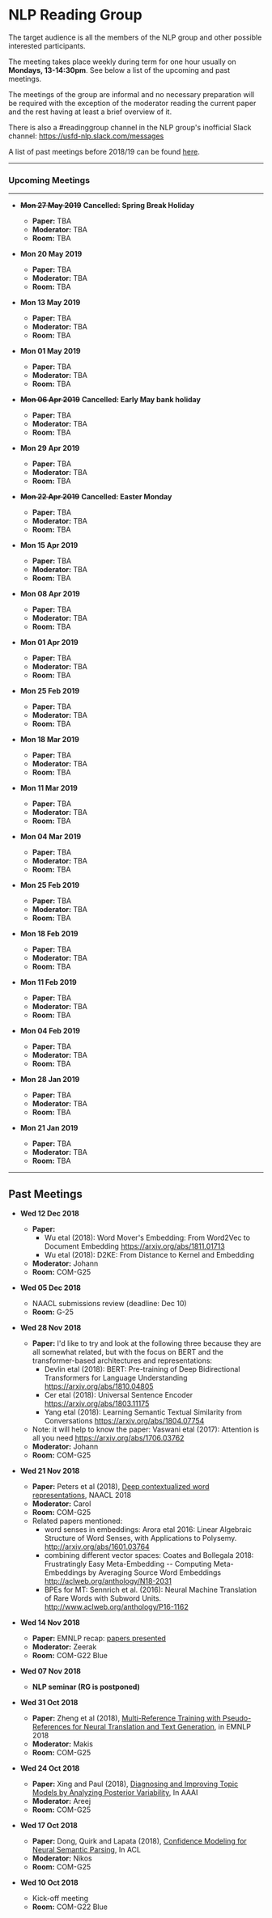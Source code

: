 # NLP Reading Group

The target audience is all the members of the NLP group and other possible interested participants.

The meeting takes place weekly during term for one hour usually on **Mondays, 13-14:30pm**. See below a list of the upcoming and past meetings.

The meetings of the group are informal and no necessary preparation will be required with the exception of the moderator reading the current paper and the rest having at least a brief overview of it.

There is also a #readinggroup channel in the NLP group's inofficial Slack channel: https://usfd-nlp.slack.com/messages

A list of past meetings before 2018/19 can be found [here](https://www.sheffield.ac.uk/dcs/research/groups/nlp#tab05).


---

### Upcoming Meetings
---
* ~~**Mon 27 May 2019**~~
	**Cancelled: Spring Break Holiday**

	 - **Paper:** TBA
	 - **Moderator:** TBA
	 - **Room:** TBA
	 
* **Mon 20 May 2019**

	 - **Paper:** TBA
	 - **Moderator:** TBA
	 - **Room:** TBA
	 
* **Mon 13 May 2019**

	 - **Paper:** TBA
	 - **Moderator:** TBA
	 - **Room:** TBA
	 
* **Mon 01 May 2019**

	 - **Paper:** TBA
	 - **Moderator:** TBA
	 - **Room:** TBA
	 
* ~~**Mon 06 Apr 2019**~~
	**Cancelled: Early May bank holiday**

	 - **Paper:** TBA
	 - **Moderator:** TBA
	 - **Room:** TBA
	 
* **Mon 29 Apr 2019**

	 - **Paper:** TBA
	 - **Moderator:** TBA
	 - **Room:** TBA
	 
* ~~**Mon 22 Apr 2019**~~
	**Cancelled: Easter Monday**

	 - **Paper:** TBA
	 - **Moderator:** TBA
	 - **Room:** TBA
	 
* **Mon 15 Apr 2019**

	 - **Paper:** TBA
	 - **Moderator:** TBA
	 - **Room:** TBA
	 
* **Mon 08 Apr 2019**

	 - **Paper:** TBA
	 - **Moderator:** TBA
	 - **Room:** TBA
	 
* **Mon 01 Apr 2019**

	 - **Paper:** TBA
	 - **Moderator:** TBA
	 - **Room:** TBA
	 
* **Mon 25 Feb 2019**

	 - **Paper:** TBA
	 - **Moderator:** TBA
	 - **Room:** TBA
	 
* **Mon 18 Mar 2019**

	 - **Paper:** TBA
	 - **Moderator:** TBA
	 - **Room:** TBA
	 
* **Mon 11 Mar 2019**

	 - **Paper:** TBA
	 - **Moderator:** TBA
	 - **Room:** TBA
	 
* **Mon 04 Mar 2019**

	 - **Paper:** TBA
	 - **Moderator:** TBA
	 - **Room:** TBA
	 
* **Mon 25 Feb 2019**

	 - **Paper:** TBA
	 - **Moderator:** TBA
	 - **Room:** TBA
	 
* **Mon 18 Feb 2019**

	 - **Paper:** TBA
	 - **Moderator:** TBA
	 - **Room:** TBA
	 
* **Mon 11 Feb 2019**

	 - **Paper:** TBA
	 - **Moderator:** TBA
	 - **Room:** TBA
	 
* **Mon 04 Feb 2019**

	 - **Paper:** TBA
	 - **Moderator:** TBA
	 - **Room:** TBA
	 
* **Mon 28 Jan 2019**

	 - **Paper:** TBA
	 - **Moderator:** TBA
	 - **Room:** TBA


* **Mon 21 Jan 2019**

	 - **Paper:** TBA
	 - **Moderator:** TBA
	 - **Room:** TBA


-----

Past Meetings
---------------

* **Wed 12 Dec 2018**

	 - **Paper:** 
	   * Wu etal (2018): Word Mover's Embedding: From Word2Vec to Document Embedding https://arxiv.org/abs/1811.01713
	   * Wu etal (2018): D2KE: From Distance to Kernel and Embedding
	 - **Moderator:** Johann
	 - **Room:** COM-G25


*  **Wed 05 Dec 2018**

	- NAACL submissions review (deadline: Dec 10)
	- **Room:** G-25


* **Wed 28 Nov 2018**
  * **Paper:** I'd like to try and look at the following three because they are all somewhat related, but with the focus on BERT and the transformer-based architectures and representations:
    * Devlin etal (2018): BERT: Pre-training of Deep Bidirectional Transformers for Language Understanding https://arxiv.org/abs/1810.04805
    * Cer etal (2018): Universal Sentence Encoder https://arxiv.org/abs/1803.11175
    * Yang etal (2018): Learning Semantic Textual Similarity from Conversations https://arxiv.org/abs/1804.07754
  * Note: it will help to know the paper: Vaswani etal (2017): Attention is all you need https://arxiv.org/abs/1706.03762
  * **Moderator:** Johann
  * **Room:** COM-G25



* **Wed 21 Nov 2018**
  * **Paper:** Peters et al (2018), [Deep contextualized word representations](http://aclweb.org/anthology/N18-1202), NAACL 2018
  * **Moderator:** Carol
  * **Room:** COM-G25
  * Related papers mentioned:
    * word senses in embeddings: Arora etal 2016: Linear Algebraic Structure of Word Senses, with Applications to Polysemy. http://arxiv.org/abs/1601.03764
    * combining different vector spaces: Coates and Bollegala 2018: Frustratingly Easy Meta-Embedding -- Computing Meta-Embeddings by Averaging Source Word Embeddings http://aclweb.org/anthology/N18-2031
    * BPEs for MT: Sennrich et al. (2016): Neural Machine Translation of Rare Words with Subword Units. http://www.aclweb.org/anthology/P16-1162

* **Wed 14 Nov 2018**

	- **Paper:** EMNLP recap: [papers presented](conferences_recap/emnlp2018_recap.md)
	- **Moderator:** Zeerak
	- **Room:** COM-G22 Blue


* **Wed 07 Nov 2018**

	- **NLP seminar (RG is postponed)**



* **Wed 31 Oct 2018**

	- **Paper:** Zheng et al (2018), [Multi-Reference Training with Pseudo-References for Neural Translation and Text Generation](https://arxiv.org/pdf/1808.09564.pdf), in EMNLP 2018
	- **Moderator:** Makis
	- **Room:** COM-G25




* **Wed 24 Oct 2018**
	- **Paper:** Xing and Paul (2018), [Diagnosing and Improving Topic Models by Analyzing Posterior Variability](https://www.aaai.org/ocs/index.php/AAAI/AAAI18/paper/view/16213/16168), In AAAI
	- **Moderator:** Areej
	- **Room:** COM-G25




* **Wed 17 Oct 2018**

	- **Paper:** Dong, Quirk and Lapata (2018), [Confidence Modeling for Neural Semantic Parsing](https://arxiv.org/pdf/1805.04604.pdf), In ACL
	- **Moderator:** Nikos
	- **Room:** COM-G25



* **Wed 10 Oct 2018**

	- Kick-off meeting
	- **Room:** COM-G22 Blue
